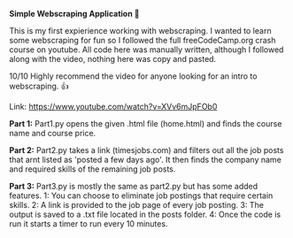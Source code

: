 **Simple Webscraping Application 👾**

This is my first expierience working with webscraping.
I wanted to learn some webscraping for fun so I followed the full
freeCodeCamp.org crash course on youtube. All code here was manually written,
although I followed along with the video, nothing here was copy and pasted.

10/10 Highly recommend the video for anyone looking for an intro to webscraping. 👍

Link: https://www.youtube.com/watch?v=XVv6mJpFOb0

**Part 1:**
Part1.py opens the given .html file (home.html) and finds the course name and course price.

**Part 2:**
Part2.py takes a link (timesjobs.com) and filters out all the job posts that arnt listed as 'posted a few days ago'. 
It then finds the company name and required skills of the remaining job posts.

**Part 3:**
Part3.py is mostly the same as part2.py but has some added features. 1: You can choose to eliminate job postings that require
certain skills. 2: A link is provided to the job page of every job posting. 3: The output is saved to a .txt file located in the posts
folder. 4: Once the code is run it starts a timer to run every 10 minutes.
